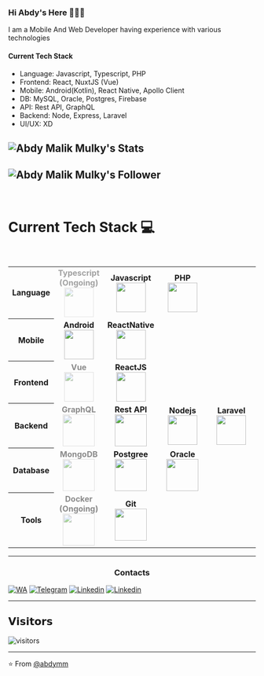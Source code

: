 ### Hi Abdy's Here 🧑🏼‍💻

I am a Mobile And Web Developer having experience with various technologies

#### Current Tech Stack

- Language: Javascript, Typescript, PHP
- Frontend: React, NuxtJS (Vue)
- Mobile: Android(Kotlin), React Native, Apollo Client
- DB: MySQL, Oracle, Postgres, Firebase
- API: Rest API, GraphQL
- Backend: Node, Express, Laravel
- UI/UX: XD

## ![Abdy Malik Mulky's Stats](https://github-readme-stats.vercel.app/api?username=abdymm&show_icons=true&title_color=fff&icon_color=79ff97&text_color=9f9f9f&bg_color=151515)

## ![Abdy Malik Mulky's Follower](https://img.shields.io/github/followers/abdymm?style=social)

<br>

# Current Tech Stack 💻

<br>
<table>
<tbody>
<tr>
    <th>
        Language
    </th>
    <td align="center" width="20%" style="opacity:0.4">
        <span><b><center>Typescript (Ongoing)</center></b></span> 
        <img height=60px src="https://img.icons8.com/color/344/typescript.png"> 
    </td>
    <td align="center" width="20%">
        <span><b><center>Javascript</center></b></span> 
        <img height=60px src="https://img.icons8.com/color/2x/javascript.png"> 
    </td>
    <td align="center" width="20%">
        <span><b><center>PHP</center></b></span> 
        <img height=60px src="https://img.icons8.com/officel/344/php-logo.png"> 
    </td>
</tr>
<tr>
    <th>
        Mobile
    </th>
    <td align="center" width="20%">
        <span><b><center>Android</center></b></span> 
        <img height=60px src="https://img.icons8.com/fluent/344/android-os.png"> 
    </td>
    <td align="center" width="20%">
        <span><b><center>ReactNative</center></b></span> 
        <img height=60px src="https://img.icons8.com/ultraviolet/2x/react.png"> 
    </td>
</tr>
<tr>
    <th>
        Frontend
    </th>
    <td align="center" width="20%"  style="opacity:0.5">
        <span><b><center>Vue</center></b></span> 
        <img height=60px src="https://img.icons8.com/color/344/vue-js.png"> 
    </td>
    <td align="center" width="20%">
        <span><b><center>ReactJS</center></b></span> 
        <img height=60px src="https://img.icons8.com/ultraviolet/2x/react.png"> 
    </td>
    
</tr>
<th>
 Backend
</th>


<td align="center" width="20%" style="opacity:0.5">
<span><b><center>GraphQL</center></b></span> 
<img height=65px src="https://img.icons8.com/color/344/graphql.png"> 
</td>
<td align="center" width="20%">
<span><b><center>Rest API</center></b></span> 
<img height=65px src="https://img.icons8.com/officel/344/api-settings.png"> 
</td>
<td align="center" width="20%">
<span><b><center>Nodejs</center></b></span> 
<img height=60px src="https://img.icons8.com/color/2x/nodejs.png"> 
</td>
<td align="center" width="20%">
<span><b><center>Laravel</center></b></span> 
<img height=60px src="https://img.icons8.com/fluent/344/laravel.png"> 
</td>

</tr>

<tr>
<th>
 Database
</th>
<td align="center" width="20%" style="opacity:0.5">
<span><b><center>MongoDB</center></b></span> 
<img height=65px src="https://img.icons8.com/color/344/mongodb.png"> 
</td>
<td align="center" width="20%">
<span><b><center>Postgree</center></b></span> 
<img height=65px src="https://img.icons8.com/color/344/postgreesql.png"> 
</td>
<td align="center" width="20%">
<span><b><center>Oracle</center></b></span> 
<img height=65px src="https://img.icons8.com/color/344/oracle-logo.png"> 
</td>
</tr>
<th>
 Tools
</th>
<td align="center" width="20%"  style="opacity:0.5">
<span><b><center>Docker (Ongoing)</center></b></span> 
<img height=65px src="https://img.icons8.com/dusk/344/docker.png"> 
</td>
<td align="center" width="20%">
<span><b><center>Git</center></b></span> 
<img height=65px src="https://img.icons8.com/ios-glyphs/2x/github-2.png"> 
</td>
</tr>

</tbody>
</table>

---

<h3 align="center"> Contacts </h3>

[![WA](https://svgur.com/i/V3X.svg)](https://wa.me/628112284854)
[![Telegram](https://svgur.com/i/V33.svg)](https://t.me/abdymm)
[![Linkedin](https://svgur.com/i/V3R.svg)](https://linkedin.com/in/abdymm/)
[![Linkedin](https://img.shields.io/badge/WEB-abdymalikmulky.com-important)](https://abdymalikmulky.com)

---

## 𝗩𝗶𝘀𝗶𝘁𝗼𝗿𝘀

![visitors](https://visitor-badge.laobi.icu/badge?page_id=abdymm)

---

⭐️ From [@abdymm](https://github.com/abdymm)
